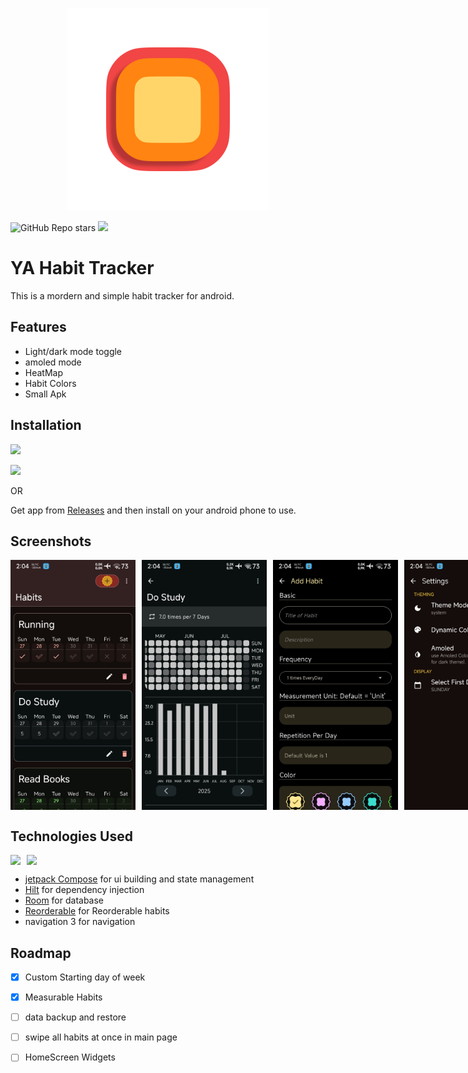 




<p align="center">

  <img src="https://raw.githubusercontent.com/zaved707/Yet-Another-Habit-Tracker/refs/heads/master/app/src/main/res/mipmap-xxhdpi/ic_launcher_foreground.webp" alt="Logo">
</p>


<img alt="GitHub Repo stars" src="https://img.shields.io/github/stars/zaved707/yet-another-habit-tracker">
<img src= "https://img.shields.io/endpoint?url=https://apt.izzysoft.de/fdroid/api/v1/shield/com.zavedahmad.yaHabit"/>




# YA Habit Tracker


This is a mordern and simple habit tracker for android.


## Features

- Light/dark mode toggle
- amoled mode
- HeatMap
- Habit Colors
- Small Apk


## Installation
[<img src="https://gitlab.com/IzzyOnDroid/repo/-/raw/master/assets/IzzyOnDroid.png" height="70"/>](https://apt.izzysoft.de/packages/com.zavedahmad.yaHabit)

[<img src="https://raw.githubusercontent.com/ImranR98/Obtainium/main/assets/graphics/badge_obtainium.png" height="50"/>](http://apps.obtainium.imranr.dev/redirect.html?r=obtainium://add/https://github.com/zaved707/Yet-Another-Habit-Tracker)

OR

Get app from [Releases](https://github.com/zaved707/Yet-Another-Habit-Tracker/releases) and then install on your android phone to use.


## Screenshots

<div style="display: flex; flex-direction: row; gap: 10px;">
  <img src="https://github.com/zaved707/Yet-Another-Habit-Tracker/blob/master/fastlane/metadata/android/en-US/images/phoneScreenshots/ResizedImage_2025-07-29_14-06-52_0.jpg?raw=true" alt="App Screenshot 1" width="200"/>
  <img src="https://github.com/zaved707/Yet-Another-Habit-Tracker/blob/master/fastlane/metadata/android/en-US/images/phoneScreenshots/ResizedImage_2025-07-29_14-06-52_2.jpg?raw=true" alt="App Screenshot 2" width="200"/>
  <img src="https://github.com/zaved707/Yet-Another-Habit-Tracker/blob/master/fastlane/metadata/android/en-US/images/phoneScreenshots/ResizedImage_2025-07-29_14-06-52_3.jpg?raw=true" alt="App Screenshot 3" width="200"/>
<img src="https://github.com/zaved707/Yet-Another-Habit-Tracker/blob/master/fastlane/metadata/android/en-US/images/phoneScreenshots/ResizedImage_2025-07-29_14-06-52_10.jpg?raw=true" alt="App Screenshot 3" width="200"/>
</div>



## Technologies Used
<div style="display: flex; flex-direction: row; gap: 10px;">
<img src = "https://ziadoua.github.io/m3-Markdown-Badges/badges/AndroidStudio/androidstudio3.svg"/>
<img src = "https://ziadoua.github.io/m3-Markdown-Badges/badges/Kotlin/kotlin2.svg">
</div>

- [jetpack Compose](https://developer.android.com/compose) for ui building and state management
- [Hilt](https://developer.android.com/training/dependency-injection/hilt-android) for dependency injection
- [Room](https://developer.android.com/jetpack/androidx/releases/room) for database
- [Reorderable](https://github.com/Calvin-LL/Reorderable) for Reorderable habits
- navigation 3 for navigation
## Roadmap
- [x] Custom Starting  day of week
- [x] Measurable Habits
- [ ] data backup and restore
- [ ] swipe all habits at once in main page
- [ ] HomeScreen Widgets

 
 



